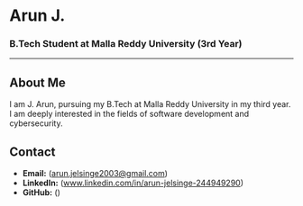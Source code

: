 # Arun J.
### B.Tech Student at Malla Reddy University (3rd Year)

---

## About Me
I am J. Arun, pursuing my B.Tech at Malla Reddy University in my third year. I am deeply interested in the fields of software development and cybersecurity.
## Contact
- **Email:** (arun.jelsinge2003@gmail.com)
- **LinkedIn:** (www.linkedin.com/in/arun-jelsinge-244949290)
- **GitHub:** ()
